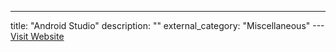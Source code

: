 ---
title: "Android Studio"
description: ""
external_category: "Miscellaneous"
---[Visit Website](https://developer.android.com/studio)

